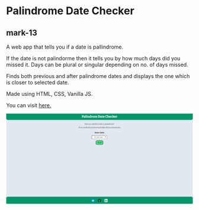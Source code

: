 # Palindrome Date Checker

## mark-13

A web app that tells you if a date is pallindrome.

If the date is not palindorme then it tells you by how much days did you missed it. Days can be plural or singular depending on no. of days missed.

Finds both previous and after palindrome dates and displays the one which is closer to selected date.

Made using HTML, CSS, Vanilla JS.

You can visit [here.](https://jagrut-palindromebday.netlify.app/)

![Website-image](./images/website-img.png)
